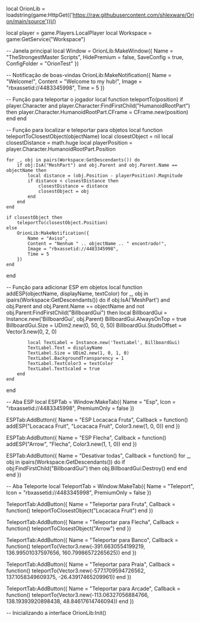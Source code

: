 local OrionLib = loadstring(game:HttpGet(('https://raw.githubusercontent.com/shlexware/Orion/main/source')))()

local player = game.Players.LocalPlayer
local Workspace = game:GetService("Workspace")

-- Janela principal
local Window = OrionLib:MakeWindow({
    Name = "TheStrongestMaster Scripts",
    HidePremium = false,
    SaveConfig = true,
    ConfigFolder = "OrionTest"
})

-- Notificação de boas-vindas
OrionLib:MakeNotification({
    Name = "Welcome!",
    Content = "Welcome to my hub!",
    Image = "rbxassetid://4483345998",
    Time = 5
})

-- Função para teleportar o jogador
local function teleportTo(position)
    if player.Character and player.Character:FindFirstChild("HumanoidRootPart") then
        player.Character.HumanoidRootPart.CFrame = CFrame.new(position)
    end
end

-- Função para localizar e teleportar para objetos
local function teleportToClosestObject(objectName)
    local closestObject = nil
    local closestDistance = math.huge
    local playerPosition = player.Character.HumanoidRootPart.Position

    for _, obj in pairs(Workspace:GetDescendants()) do
        if obj:IsA("MeshPart") and obj.Parent and obj.Parent.Name == objectName then
            local distance = (obj.Position - playerPosition).Magnitude
            if distance < closestDistance then
                closestDistance = distance
                closestObject = obj
            end
        end
    end

    if closestObject then
        teleportTo(closestObject.Position)
    else
        OrionLib:MakeNotification({
            Name = "Aviso",
            Content = "Nenhum " .. objectName .. " encontrado!",
            Image = "rbxassetid://4483345998",
            Time = 5
        })
    end
end

-- Função para adicionar ESP em objetos
local function addESP(objectName, displayName, textColor)
    for _, obj in ipairs(Workspace:GetDescendants()) do
        if obj:IsA('MeshPart') and obj.Parent and obj.Parent.Name == objectName and not obj.Parent:FindFirstChild("BillboardGui") then
            local BillboardGui = Instance.new('BillboardGui', obj.Parent)
            BillboardGui.AlwaysOnTop = true
            BillboardGui.Size = UDim2.new(0, 50, 0, 50)
            BillboardGui.StudsOffset = Vector3.new(0, 2, 0)

            local TextLabel = Instance.new('TextLabel', BillboardGui)
            TextLabel.Text = displayName
            TextLabel.Size = UDim2.new(1, 0, 1, 0)
            TextLabel.BackgroundTransparency = 1
            TextLabel.TextColor3 = textColor
            TextLabel.TextScaled = true
        end
    end
end

-- Aba ESP
local ESPTab = Window:MakeTab({
    Name = "Esp",
    Icon = "rbxassetid://4483345998",
    PremiumOnly = false
})

ESPTab:AddButton({
    Name = "ESP Locacaca Fruta",
    Callback = function()
        addESP("Locacaca Fruit", "Locacaca Fruit", Color3.new(1, 0, 0))
    end
})

ESPTab:AddButton({
    Name = "ESP Flecha",
    Callback = function()
        addESP("Arrow", "Flecha", Color3.new(1, 1, 0))
    end
})

ESPTab:AddButton({
    Name = "Desativar todas",
    Callback = function()
        for _, obj in ipairs(Workspace:GetDescendants()) do
            if obj:FindFirstChild("BillboardGui") then
                obj.BillboardGui:Destroy()
            end
        end
    end
})

-- Aba Teleporte
local TeleportTab = Window:MakeTab({
    Name = "Teleport",
    Icon = "rbxassetid://4483345998",
    PremiumOnly = false
})

TeleportTab:AddButton({
    Name = "Teleportar para Fruta",
    Callback = function()
        teleportToClosestObject("Locacaca Fruit")
    end
})

TeleportTab:AddButton({
    Name = "Teleportar para Flecha",
    Callback = function()
        teleportToClosestObject("Arrow")
    end
})

TeleportTab:AddButton({
    Name = "Teleportar para Banco",
    Callback = function()
        teleportTo(Vector3.new(-391.6630554199219, 136.99501037597656, 160.79986572265625))
    end
})

TeleportTab:AddButton({
    Name = "Teleportar para Praia",
    Callback = function()
        teleportTo(Vector3.new(-577.1709594726562, 137.1058349609375, -26.43917465209961))
    end
})

TeleportTab:AddButton({
    Name = "Teleportar para Arcade",
    Callback = function()
        teleportTo(Vector3.new(-113.06327056884766, 138.19393920898438, 48.84617614746094))
    end
})

-- Inicializando a interface
OrionLib:Init()
